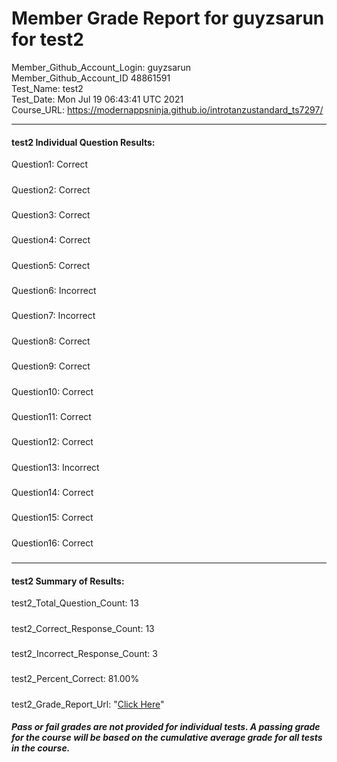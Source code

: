 # Member Grade Report for guyzsarun for test2  
   
Member_Github_Account_Login: guyzsarun  
Member_Github_Account_ID 48861591  
Test_Name: test2  
Test_Date: Mon Jul 19 06:43:41 UTC 2021  
Course_URL: https://modernappsninja.github.io/introtanzustandard_ts7297/  
   
---  
#### test2 Individual Question Results:  
Question1: Correct  
#####  
Question2: Correct  
#####  
Question3: Correct  
#####  
Question4: Correct  
#####  
Question5: Correct  
#####  
Question6: Incorrect  
#####  
Question7: Incorrect  
#####  
Question8: Correct  
#####  
Question9: Correct  
#####  
Question10: Correct  
#####  
Question11: Correct  
#####  
Question12: Correct  
#####  
Question13: Incorrect  
#####  
Question14: Correct  
#####  
Question15: Correct  
#####  
Question16: Correct  
#####  
---  
#### test2 Summary of Results:  
test2_Total_Question_Count: 13  
#####  
test2_Correct_Response_Count: 13  
#####  
test2_Incorrect_Response_Count: 3  
#####  
test2_Percent_Correct: 81.00%  
#####  
test2_Grade_Report_Url: "[Click Here](https://github.com/modernappsninjas/guyzsarun/blob/main/static/userdata/courses/introtanzustandard_ts7297/grade_report.pr250.test2.md)"
##### Pass or fail grades are not provided for individual tests. A passing grade for the course will be based on the cumulative average grade for all tests in the course.  
